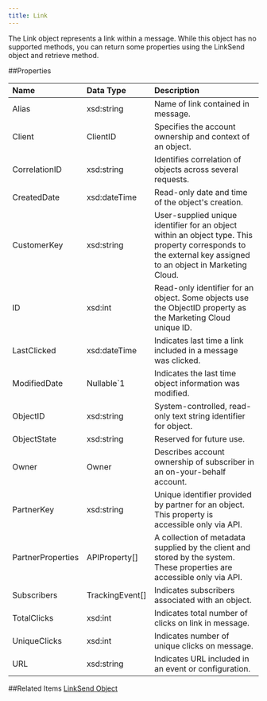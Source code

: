 ```yaml
---
title: Link
---
```

The Link object represents a link within a message. While this object has no supported methods, you can return some properties using the LinkSend object and retrieve method.

##Properties
<table class="table table-hover"> <thead align="left"><tr><th>Name</th><th>Data Type</th><th>Description</th></tr></thead> <tbody><tr><td>Alias</td><td>xsd:string</td><td>Name of link contained in message.</td></tr><tr><td>Client</td><td>ClientID</td><td>Specifies the account ownership and context of an object.</td></tr><tr><td>CorrelationID</td><td>xsd:string</td><td>Identifies correlation of objects across several requests.</td></tr><tr><td>CreatedDate</td><td>xsd:dateTime</td><td>Read-only date and time of the object's creation.</td></tr><tr><td>CustomerKey</td><td>xsd:string</td><td>User-supplied unique identifier for an object within an object type. This property corresponds to the external key assigned to an object in Marketing Cloud.</td></tr><tr><td>ID</td><td>xsd:int</td><td>Read-only identifier for an object. Some objects use the ObjectID property as the Marketing Cloud unique ID.</td></tr><tr><td>LastClicked</td><td>xsd:dateTime</td><td>Indicates last time a link included in a message was clicked.</td></tr><tr><td>ModifiedDate</td><td>Nullable&#96;1</td><td>Indicates the last time object information was modified.</td></tr><tr><td>ObjectID</td><td>xsd:string</td><td>System-controlled, read-only text string identifier for object.</td></tr><tr><td>ObjectState</td><td>xsd:string</td><td>Reserved for future use.</td></tr><tr><td>Owner</td><td>Owner</td><td>Describes account ownership of subscriber in an on-your-behalf account.</td></tr><tr><td>PartnerKey</td><td>xsd:string</td><td>Unique identifier provided by partner for an object. This property is accessible only via API.</td></tr><tr><td>PartnerProperties</td><td>APIProperty[]</td><td>A collection of metadata supplied by the client and stored by the system. These properties are accessible only via API.</td></tr><tr><td>Subscribers</td><td>TrackingEvent[]</td><td>Indicates subscribers associated with an object.</td></tr><tr><td>TotalClicks</td><td>xsd:int</td><td>Indicates total number of clicks on link in message.</td></tr><tr><td>UniqueClicks</td><td>xsd:int</td><td>Indicates number of unique clicks on message.</td></tr><tr><td>URL</td><td>xsd:string</td><td>Indicates URL included in an event or configuration.</td></tr></tbody></table>

##Related Items
[LinkSend Object](linksend.htm)
